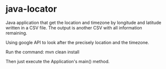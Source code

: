 # java-locator
Java application that get the location and timezone by longitude and latitude written in a CSV file. The output is another CSV with all
information remaining.

Using google API to look after the precisely location and the timezone.

Run the command: mvn clean install

Then just execute the Application's main() method.
